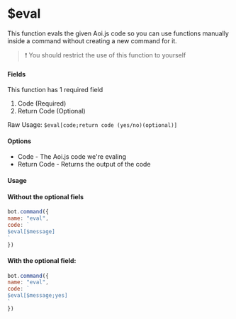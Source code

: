 # $eval

This function evals the given Aoi.js code so you can use functions manually inside a command without creating a new command for it.

> ❗ You should restrict the use of this function to yourself

#### Fields

This function has 1 required field

1. Code \(Required\)
2. Return Code \(Optional\)

Raw Usage: `$eval[code;return code (yes/no)(optional)]`

#### Options

* Code - The Aoi.js code we're evaling
* Return Code - Returns the output of the code

#### Usage

#### Without the optional fiels

```javascript
bot.command({
name: "eval",
code: `
$eval[$message]
`
})
```

#### With the optional field:

```javascript
bot.command({
name: "eval",
code: `
$eval[$message;yes]
`
})
```


